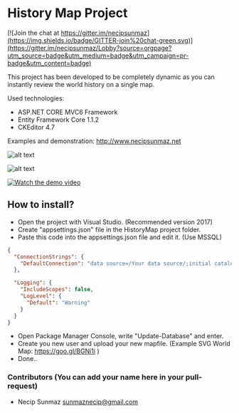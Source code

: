 History Map Project
===================

[![Join the chat at https://gitter.im/necipsunmaz](https://img.shields.io/badge/GITTER-join%20chat-green.svg)](https://gitter.im/necipsunmaz/Lobby?source=orgpage?utm_source=badge&utm_medium=badge&utm_campaign=pr-badge&utm_content=badge)

This project has been developed to be completely dynamic as you can instantly review the world history on a single map.

Used technologies:

- ASP.NET CORE MVC6 Framework
- Entity Framework Core 1.1.2
- CKEditor 4.7


Examples and demonstration: 
<http://www.necipsunmaz.net>

![alt text](http://i.imgur.com/DXwXpdD.jpg)

![alt text](http://i.imgur.com/DCBExSN.jpg)

[![Watch the demo video](http://i.imgur.com/TdyGWrn.jpg)](https://youtu.be/Md7LJ4JmQQ4)


## How to install?
- Open the project with Visual Studio. (Recommended version 2017)
- Create "appsettings.json" file in the HistoryMap project folder.
- Paste this code into the appsettings.json file and edit it. (Use MSSQL)

```json
{
  "ConnectionStrings": {
    "DefaultConnection": "data source=/Your data source/;initial catalog=/Your Database/;persist security info=True;user id=/Your user id/;password=/Your Password/;MultipleActiveResultSets=True;App=EntityFramework"
  },

  "Logging": {
    "IncludeScopes": false,
    "LogLevel": {
      "Default": "Warning"
    }
  }
}
```
- Open Package Manager Console, write "Update-Database" and enter.
- Create you new user and upload your new mapfile. (Example SVG World Map: https://goo.gl/BGNi1i )
- Done..


### Contributors (You can add your name here in your pull-request)

- Necip Sunmaz <sunmaznecip@gmail.com>
